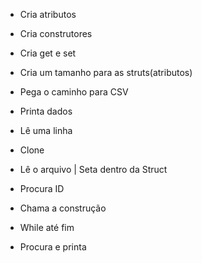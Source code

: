 - Cria atributos
- Cria construtores
- Cria get e set
- Cria um tamanho para as struts(atributos)
- Pega o caminho para CSV
- Printa dados

- Lê uma linha
- Clone

- Lê o arquivo | Seta dentro da Struct

- Procura ID
- Chama a construção
- While até fim
- Procura e printa